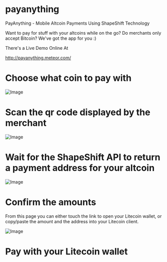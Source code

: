 # payanything
PayAnything - Mobile Altcoin Payments Using ShapeShift Technology

Want to pay for stuff with your altcoins while on the go? Do merchants only accept Bitcoin? We've got the app for you :)

There's a Live Demo Online At

http://payanything.meteor.com/

# Choose what coin to pay with

![Image](https://raw.githubusercontent.com/physicsdude/payanything/master/public/img/demo/home.jpg)

# Scan the qr code displayed by the merchant

![Image](https://raw.githubusercontent.com/physicsdude/payanything/master/public/img/demo/scanning-qr.jpg)

# Wait for the ShapeShift API to return a payment address for your altcoin

![Image](https://raw.githubusercontent.com/physicsdude/payanything/master/public/img/demo/shapeshift-magic.jpg)

# Confirm the amounts

From this page you can either touch the link to open your Litecoin wallet, or copy/paste the amount and the address into your Litecoin client.

![Image](https://github.com/physicsdude/payanything/blob/master/public/img/demo/confirm-page.jpg)

# Pay with your Litecoin wallet

